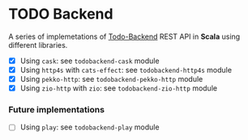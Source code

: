 # TODO Backend

A series of implemetations of [Todo-Backend][todo-backend] REST API in **Scala** using different libraries.

- [x] Using `cask`: see `todobackend-cask` module
- [x] Using `http4s` with `cats-effect`: see `todobackend-http4s` module
- [x] Using `pekko-http`: see `todobackend-pekko-http` module
- [x] Using `zio-http` with `zio`: see `todobackend-zio-http` module

### Future implementations

- [ ] Using `play`: see `todobackend-play` module

  [todo-backend]: https://www.todobackend.com/
